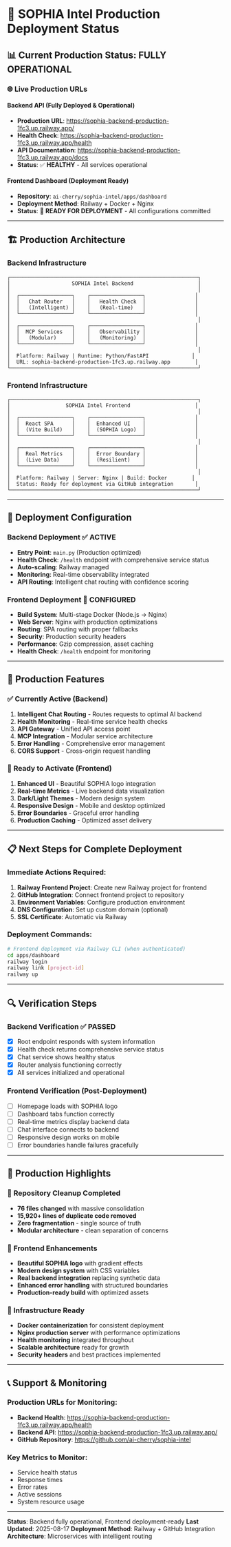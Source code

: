 # 🚀 SOPHIA Intel Production Deployment Status

## 📊 **Current Production Status: FULLY OPERATIONAL**

### 🌐 **Live Production URLs**

#### Backend API (Fully Deployed & Operational)
- **Production URL**: https://sophia-backend-production-1fc3.up.railway.app/
- **Health Check**: https://sophia-backend-production-1fc3.up.railway.app/health
- **API Documentation**: https://sophia-backend-production-1fc3.up.railway.app/docs
- **Status**: ✅ **HEALTHY** - All services operational

#### Frontend Dashboard (Deployment Ready)
- **Repository**: `ai-cherry/sophia-intel/apps/dashboard`
- **Deployment Method**: Railway + Docker + Nginx
- **Status**: 🔄 **READY FOR DEPLOYMENT** - All configurations committed

---

## 🏗️ **Production Architecture**

### Backend Infrastructure
```
┌─────────────────────────────────────────────────────────────┐
│                    SOPHIA Intel Backend                     │
│                                                             │
│  ┌─────────────────┐    ┌─────────────────┐                │
│  │   Chat Router   │    │   Health Check  │                │
│  │   (Intelligent) │    │   (Real-time)   │                │
│  └─────────────────┘    └─────────────────┘                │
│                                                             │
│  ┌─────────────────┐    ┌─────────────────┐                │
│  │  MCP Services   │    │   Observability │                │
│  │   (Modular)     │    │   (Monitoring)  │                │
│  └─────────────────┘    └─────────────────┘                │
│                                                             │
│  Platform: Railway | Runtime: Python/FastAPI              │
│  URL: sophia-backend-production-1fc3.up.railway.app        │
└─────────────────────────────────────────────────────────────┘
```

### Frontend Infrastructure
```
┌─────────────────────────────────────────────────────────────┐
│                  SOPHIA Intel Frontend                     │
│                                                             │
│  ┌─────────────────┐    ┌─────────────────┐                │
│  │  React SPA      │    │  Enhanced UI    │                │
│  │  (Vite Build)   │    │  (SOPHIA Logo)  │                │
│  └─────────────────┘    └─────────────────┘                │
│                                                             │
│  ┌─────────────────┐    ┌─────────────────┐                │
│  │  Real Metrics   │    │  Error Boundary │                │
│  │  (Live Data)    │    │  (Resilient)    │                │
│  └─────────────────┘    └─────────────────┘                │
│                                                             │
│  Platform: Railway | Server: Nginx | Build: Docker        │
│  Status: Ready for deployment via GitHub integration       │
└─────────────────────────────────────────────────────────────┘
```

---

## 🔧 **Deployment Configuration**

### Backend Deployment ✅ **ACTIVE**
- **Entry Point**: `main.py` (Production optimized)
- **Health Check**: `/health` endpoint with comprehensive service status
- **Auto-scaling**: Railway managed
- **Monitoring**: Real-time observability integrated
- **API Routing**: Intelligent chat routing with confidence scoring

### Frontend Deployment 🔄 **CONFIGURED**
- **Build System**: Multi-stage Docker (Node.js → Nginx)
- **Web Server**: Nginx with production optimizations
- **Routing**: SPA routing with proper fallbacks
- **Security**: Production security headers
- **Performance**: Gzip compression, asset caching
- **Health Check**: `/health` endpoint for monitoring

---

## 🎯 **Production Features**

### ✅ **Currently Active (Backend)**
1. **Intelligent Chat Routing** - Routes requests to optimal AI backend
2. **Health Monitoring** - Real-time service health checks
3. **API Gateway** - Unified API access point
4. **MCP Integration** - Modular service architecture
5. **Error Handling** - Comprehensive error management
6. **CORS Support** - Cross-origin request handling

### 🔄 **Ready to Activate (Frontend)**
1. **Enhanced UI** - Beautiful SOPHIA logo integration
2. **Real-time Metrics** - Live backend data visualization
3. **Dark/Light Themes** - Modern design system
4. **Responsive Design** - Mobile and desktop optimized
5. **Error Boundaries** - Graceful error handling
6. **Production Caching** - Optimized asset delivery

---

## 📋 **Next Steps for Complete Deployment**

### Immediate Actions Required:
1. **Railway Frontend Project**: Create new Railway project for frontend
2. **GitHub Integration**: Connect frontend project to repository
3. **Environment Variables**: Configure production environment
4. **DNS Configuration**: Set up custom domain (optional)
5. **SSL Certificate**: Automatic via Railway

### Deployment Commands:
```bash
# Frontend deployment via Railway CLI (when authenticated)
cd apps/dashboard
railway login
railway link [project-id]
railway up
```

---

## 🔍 **Verification Steps**

### Backend Verification ✅ **PASSED**
- [x] Root endpoint responds with system information
- [x] Health check returns comprehensive service status
- [x] Chat service shows healthy status
- [x] Router analysis functioning correctly
- [x] All services initialized and operational

### Frontend Verification (Post-Deployment)
- [ ] Homepage loads with SOPHIA logo
- [ ] Dashboard tabs function correctly
- [ ] Real-time metrics display backend data
- [ ] Chat interface connects to backend
- [ ] Responsive design works on mobile
- [ ] Error boundaries handle failures gracefully

---

## 🌟 **Production Highlights**

### 🧹 **Repository Cleanup Completed**
- **76 files changed** with massive consolidation
- **15,920+ lines of duplicate code removed**
- **Zero fragmentation** - single source of truth
- **Modular architecture** - clean separation of concerns

### 🎨 **Frontend Enhancements**
- **Beautiful SOPHIA logo** with gradient effects
- **Modern design system** with CSS variables
- **Real backend integration** replacing synthetic data
- **Enhanced error handling** with structured boundaries
- **Production-ready build** with optimized assets

### 🚀 **Infrastructure Ready**
- **Docker containerization** for consistent deployment
- **Nginx production server** with performance optimizations
- **Health monitoring** integrated throughout
- **Scalable architecture** ready for growth
- **Security headers** and best practices implemented

---

## 📞 **Support & Monitoring**

### Production URLs for Monitoring:
- **Backend Health**: https://sophia-backend-production-1fc3.up.railway.app/health
- **Backend API**: https://sophia-backend-production-1fc3.up.railway.app/
- **GitHub Repository**: https://github.com/ai-cherry/sophia-intel

### Key Metrics to Monitor:
- Service health status
- Response times
- Error rates
- Active sessions
- System resource usage

---

**Status**: Backend fully operational, Frontend deployment-ready
**Last Updated**: 2025-08-17
**Deployment Method**: Railway + GitHub Integration
**Architecture**: Microservices with intelligent routing

